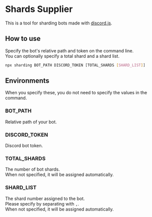 # Shards Supplier
This is a tool for sharding bots made with [discord.js](https://github.com/discordjs/discord.js).  

## How to use
Specify the bot's relative path and token on the command line.  
You can optionally specify a total shard and a shard list.  

```sh
npx sharding BOT_PATH DISCORD_TOKEN [TOTAL_SHARDS [SHARD_LIST]]
```

## Environments
When you specify these, you do not need to specify the values in the command.  

### BOT_PATH
Relative path of your bot.  

### DISCORD_TOKEN
Discord bot token.  

### TOTAL_SHARDS
The number of bot shards.  
When not specified, it will be assigned automatically.  

### SHARD_LIST
The shard number assigned to the bot.  
Please specify by separating with `,`.  
When not specified, it will be assigned automatically.  

